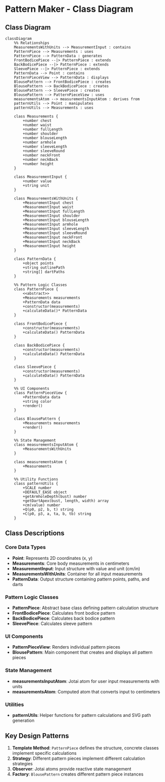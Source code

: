 # Pattern Maker - Class Diagram

## Class Diagram
```mermaid
classDiagram
    %% Relationships
    MeasurementsWithUnits --> MeasurementInput : contains
    PatternPiece --> Measurements : uses
    PatternPiece --> PatternData : generates
    FrontBodicePiece --|> PatternPiece : extends
    BackBodicePiece --|> PatternPiece : extends
    SleevePiece --|> PatternPiece : extends
    PatternData --> Point : contains
    PatternPieceView --> PatternData : displays
    BlousePattern --> FrontBodicePiece : creates
    BlousePattern --> BackBodicePiece : creates
    BlousePattern --> SleevePiece : creates
    BlousePattern --> PatternPieceView : uses
    measurementsAtom --> measurementsInputAtom : derives from
    patternUtils --> Point : manipulates
    patternUtils --> Measurements : uses

    class Measurements {
        +number chest
        +number waist
        +number fullLength
        +number shoulder
        +number blouseLength
        +number armhole
        +number sleeveLength
        +number sleeveRound
        +number neckFront
        +number neckBack
        +number height
    }

    class MeasurementInput {
        +number value
        +string unit
    }

    class MeasurementsWithUnits {
        +MeasurementInput chest
        +MeasurementInput waist
        +MeasurementInput fullLength
        +MeasurementInput shoulder
        +MeasurementInput blouseLength
        +MeasurementInput armhole
        +MeasurementInput sleeveLength
        +MeasurementInput sleeveRound
        +MeasurementInput neckFront
        +MeasurementInput neckBack
        +MeasurementInput height
    }

    class PatternData {
        +object points
        +string outlinePath
        +string[] dartPaths
    }

    %% Pattern Logic Classes
    class PatternPiece {
        <<abstract>>
        +Measurements measurements
        +PatternData data
        +constructor(measurements)
        +calculateData()* PatternData
    }

    class FrontBodicePiece {
        +constructor(measurements)
        +calculateData() PatternData
    }

    class BackBodicePiece {
        +constructor(measurements)
        +calculateData() PatternData
    }

    class SleevePiece {
        +constructor(measurements)
        +calculateData() PatternData
    }

    %% UI Components
    class PatternPieceView {
        +PatternData data
        +string color
        +render()
    }

    class BlousePattern {
        +Measurements measurements
        +render()
    }

    %% State Management
    class measurementsInputAtom {
        +MeasurementsWithUnits
    }

    class measurementsAtom {
        +Measurements
    }

    %% Utility Functions
    class patternUtils {
        +SCALE number
        +DEFAULT_EASE object
        +getArmholeDepth(bust) number
        +getDartApex(bust, length, width) array
        +cm(value) number
        +Q(p0, p2, b, t) string
        +C(p0, p3, a, ta, b, tb) string
    }

```

## Class Descriptions

### Core Data Types
- **Point**: Represents 2D coordinates (x, y)
- **Measurements**: Core body measurements in centimeters
- **MeasurementInput**: Input structure with value and unit (cm/in)
- **MeasurementsWithUnits**: Container for all input measurements
- **PatternData**: Output structure containing pattern points, paths, and darts

### Pattern Logic Classes
- **PatternPiece**: Abstract base class defining pattern calculation structure
- **FrontBodicePiece**: Calculates front bodice pattern
- **BackBodicePiece**: Calculates back bodice pattern  
- **SleevePiece**: Calculates sleeve pattern

### UI Components
- **PatternPieceView**: Renders individual pattern pieces
- **BlousePattern**: Main component that creates and displays all pattern pieces

### State Management
- **measurementsInputAtom**: Jotai atom for user input measurements with units
- **measurementsAtom**: Computed atom that converts input to centimeters

### Utilities
- **patternUtils**: Helper functions for pattern calculations and SVG path generation

## Key Design Patterns

1. **Template Method**: `PatternPiece` defines the structure, concrete classes implement specific calculations
2. **Strategy**: Different pattern pieces implement different calculation strategies
3. **Observer**: Jotai atoms provide reactive state management
4. **Factory**: `BlousePattern` creates different pattern piece instances